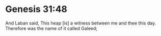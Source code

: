 # Genesis 31:48

And Laban said, This heap [is] a witness between me and thee this day. Therefore was the name of it called Galeed;